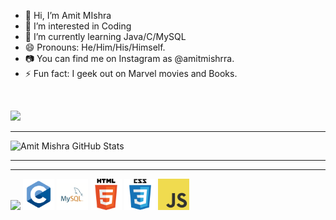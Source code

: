 - 👋 Hi, I’m Amit MIshra
- 👀 I’m interested in Coding
- 🌱 I’m currently learning Java/C/MySQL
- 😄 Pronouns: He/Him/His/Himself.<br/>
- 📷 You can find me on Instagram as @amitmishrra.<br/>
- ⚡ Fun fact: I geek out on Marvel movies and Books.<br/>
<!---
amitmishrra/amitmishrra is a ✨ special ✨ repository because its `README.md` (this file) appears on your GitHub profile.
You can click the Preview link to take a look at your changes.
--->
<br />

![](https://fuertedevelopers.in/wp-content/uploads/2020/08/aboutus.gif)



---
![Amit Mishra GitHub Stats](https://github-readme-stats.vercel.app/api?username=amitmishrra&show_icons=true&theme=tokyonight)

---



---
<code><img height="50" src="https://www.pikpng.com/pngl/m/146-1469146_java-logo-png-transparent-vector-java-logo-png.png"></code>
<code><img height="50" src="https://raw.githubusercontent.com/github/explore/80688e429a7d4ef2fca1e82350fe8e3517d3494d/topics/c/c.png"></code>
<code><img height="50" src="https://raw.githubusercontent.com/github/explore/80688e429a7d4ef2fca1e82350fe8e3517d3494d/topics/mysql/mysql.png"></code>
<code><img height="50" src="https://raw.githubusercontent.com/github/explore/80688e429a7d4ef2fca1e82350fe8e3517d3494d/topics/html/html.png"></code>
<code><img height="50" src="https://raw.githubusercontent.com/github/explore/80688e429a7d4ef2fca1e82350fe8e3517d3494d/topics/css/css.png"></code>
<code><img height="50" src="https://raw.githubusercontent.com/github/explore/80688e429a7d4ef2fca1e82350fe8e3517d3494d/topics/javascript/javascript.png"></code>
